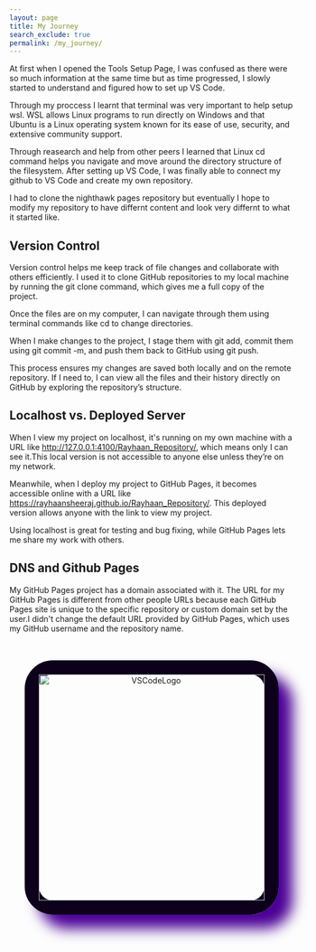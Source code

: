 ```yaml
---
layout: page
title: My Journey
search_exclude: true
permalink: /my_journey/
---
```


At first when I opened the Tools Setup Page, I was confused as there were so much information at the same time but as time progressed, I slowly started to understand and figured how to set up VS Code. 

Through my proccess I learnt that terminal was very important to help setup wsl. WSL allows Linux programs to run directly on Windows and that 
Ubuntu is a Linux operating system known for its ease of use, security, and extensive community support. 

Through reasearch and help from other peers I learned that Linux cd command helps you navigate and move around the directory structure of the filesystem. After setting up VS Code, I was finally able to connect my github to VS Code and create my own repository. 

I had to clone the nighthawk pages repository but eventually I hope to modify my repository to have differnt content and look very differnt to what it started like.

## Version Control
Version control helps me keep track of file changes and collaborate with others efficiently. I used it to clone GitHub repositories to my local machine by running the git clone command, which gives me a full copy of the project.

Once the files are on my computer, I can navigate through them using terminal commands like cd to change directories. 

When I make changes to the project, I stage them with git add, commit them using git commit -m, and push them back to GitHub using git push. 

This process ensures my changes are saved both locally and on the remote repository. If I need to, I can view all the files and their history directly on GitHub by exploring the repository’s structure.

## Localhost vs. Deployed Server
When I view my project on localhost, it's running on my own machine with a URL like http://127.0.0.1:4100/Rayhaan_Repository/, which means only I can see it.This local version is not accessible to anyone else unless they’re on my network. 

 Meanwhile, when I deploy my project to GitHub Pages, it becomes accessible online with a URL like https://rayhaansheeraj.github.io/Rayhaan_Repository/. This deployed version allows anyone with the link to view my project. 
 
 Using localhost is great for testing and bug fixing, while GitHub Pages lets me share my work with others.

## DNS and Github Pages
 My GitHub Pages project has a domain associated with it. The URL for my GitHub Pages is different from other people URLs because each GitHub Pages site is unique to the specific repository or custom domain set by the user.I didn't change the default URL provided by GitHub Pages, which uses my GitHub username and the repository name.

<br>
<br>
<center>
<div class="image-pop">
    <img src="{{site.baseurl}}/images/Vscodelogo.png" alt="VSCodeLogo" width="400" height="400">
</div>
</center>


<style> 
.image-pop { 
    border: 25px solid #0d001a;
         padding: 0px; 
     border-radius: 50px;
      box-shadow: 25px 25px 25px rgba(75, 0, 150, 10); 
      display: inline-block;
       } 
</style>





